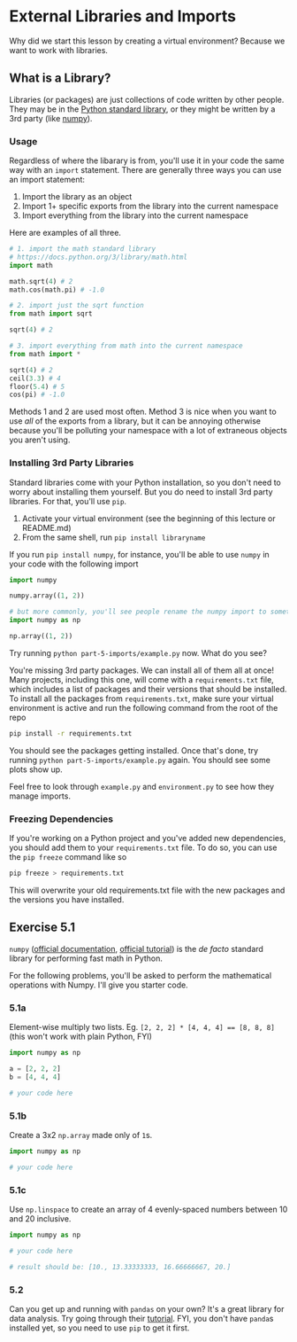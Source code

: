 # External Libraries and Imports

Why did we start this lesson by creating a virtual environment? Because we want to work with libraries.

## What is a Library?

Libraries (or packages) are just collections of code written by other people. They may be in the [Python standard library](https://docs.python.org/3/library/), or they might be written by a 3rd party (like [numpy](https://numpy.org/)).

### Usage

Regardless of where the libarary is from, you'll use it in your code the same way with an `import` statement. There are generally three ways you can use an import statement:

1. Import the library as an object
2. Import 1+ specific exports from the library into the current namespace
3. Import everything from the library into the current namespace

Here are examples of all three.

```py
# 1. import the math standard library
# https://docs.python.org/3/library/math.html
import math

math.sqrt(4) # 2
math.cos(math.pi) # -1.0

# 2. import just the sqrt function
from math import sqrt

sqrt(4) # 2

# 3. import everything from math into the current namespace
from math import *

sqrt(4) # 2
ceil(3.3) # 4
floor(5.4) # 5
cos(pi) # -1.0
```

Methods 1 and 2 are used most often. Method 3 is nice when you want to use _all_ of the exports from a library, but it can be annoying otherwise because you'll be polluting your namespace with a lot of extraneous objects you aren't using.

### Installing 3rd Party Libraries

Standard libraries come with your Python installation, so you don't need to worry about installing them yourself. But you do need to install 3rd party libraries. For that, you'll use `pip`.

1. Activate your virtual environment (see the beginning of this lecture or README.md)
2. From the same shell, run `pip install libraryname`

If you run `pip install numpy`, for instance, you'll be able to use `numpy` in your code with the following import

```py
import numpy

numpy.array((1, 2))

# but more commonly, you'll see people rename the numpy import to something easier to type
import numpy as np

np.array((1, 2))
```

Try running `python part-5-imports/example.py` now. What do you see?

You're missing 3rd party packages. We can install all of them all at once! Many projects, including this one, will come with a `requirements.txt` file, which includes a list of packages and their versions that should be installed. To install all the packages from `requirements.txt`, make sure your virtual environment is active and run the following command from the root of the repo

```sh
pip install -r requirements.txt
```

You should see the packages getting installed. Once that's done, try running `python part-5-imports/example.py` again. You should see some plots show up.

Feel free to look through `example.py` and `environment.py` to see how they manage imports.

### Freezing Dependencies

If you're working on a Python project and you've added new dependencies, you should add them to your `requirements.txt` file. To do so, you can use the `pip freeze` command like so

```sh
pip freeze > requirements.txt
```

This will overwrite your old requirements.txt file with the new packages and the versions you have installed.

## Exercise 5.1

`numpy` ([official documentation](https://numpy.org/), [official tutorial](https://numpy.org/doc/stable/user/absolute_beginners.html)) is the _de facto_ standard library for performing fast math in Python.

For the following problems, you'll be asked to perform the mathematical operations with Numpy. I'll give you starter code.

### 5.1a

Element-wise multiply two lists. Eg. `[2, 2, 2] * [4, 4, 4] == [8, 8, 8]` (this won't work with plain Python, FYI)

```py
import numpy as np

a = [2, 2, 2]
b = [4, 4, 4]

# your code here
```

### 5.1b

Create a 3x2 `np.array` made only of `1`s.

```py
import numpy as np

# your code here
```

### 5.1c

Use `np.linspace` to create an array of 4 evenly-spaced numbers between 10 and 20 inclusive.

```py
import numpy as np

# your code here

# result should be: [10., 13.33333333, 16.66666667, 20.]
```

### 5.2

Can you get up and running with `pandas` on your own? It's a great library for data analysis. Try going through their [tutorial](https://pandas.pydata.org/docs/user_guide/10min.html). FYI, you don't have `panda`s installed yet, so you need to use `pip` to get it first.
